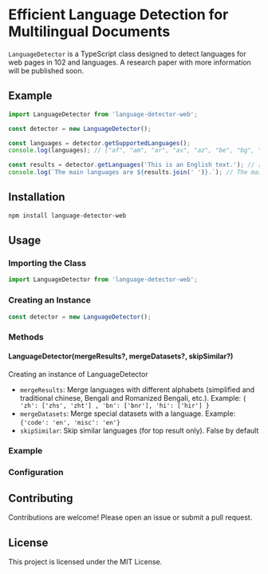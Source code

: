 # Efficient Language Detection for Multilingual Documents

`LanguageDetector` is a TypeScript class designed to detect languages for web pages in 102 and languages. A research paper with more information will be published soon.

## Example

```js
import LanguageDetector from 'language-detector-web';

const detector = new LanguageDetector();

const languages = detector.getSupportedLanguages();
console.log(languages); // ["af", "am", "ar", "as", "az", "be", "bg", "bn", "br", "bs", …]

const results = detector.getLanguages('This is an English text.'); // ['en']
console.log(`The main languages are ${results.join(' ')}.`); // The main languages are en.
```

## Installation

```sh
npm install language-detector-web
```

## Usage

### Importing the Class

```js
import LanguageDetector from 'language-detector-web';
```

### Creating an Instance

```js
const detector = new LanguageDetector();
```

### Methods

#### LanguageDetector(mergeResults?, mergeDatasets?, skipSimilar?)

Creating an instance of LanguageDetector

* ```mergeResults```: Merge languages with different alphabets (simplified and traditional chinese, Bengali and Romanized Bengali, etc.). Example: ```{ 'zh': ['zhs', 'zht'] , 'bn': ['bnr'], 'hi': ['hir'] }```
* ```mergeDatasets```: Merge special datasets with a language. Example: ```{'code': 'en', 'misc': 'en'}```
* ```skipSimilar```: Skip similar languages (for top result only). False by default





### Example


### Configuration

## Contributing

Contributions are welcome! Please open an issue or submit a pull request.

## License

This project is licensed under the MIT License.